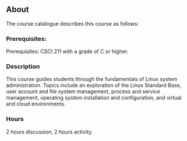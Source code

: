 ## About

The course catalogue describes this course as follows:

### Prerequisites:
Prerequisites: CSCI 211 with a grade of C or higher.

### Description

   This course guides students through the fundamentals of Linux system administration. Topics include an exploration of the Linux Standard Base, user account and file system management, process and service management, operating system installation and configuration, and virtual and cloud environments. 

### Hours
   2 hours discussion, 2 hours activity.